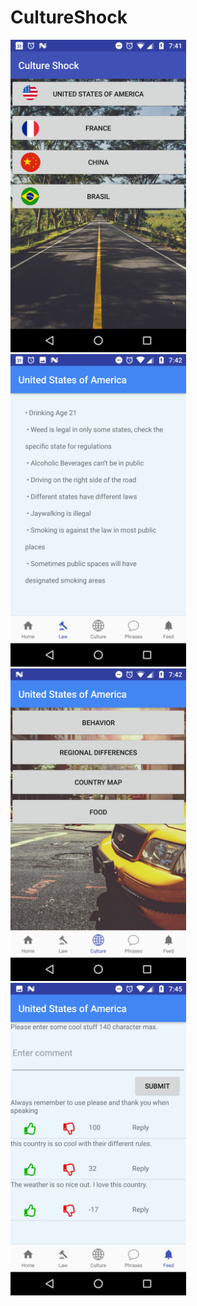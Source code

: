 # CultureShock
<img src="Screenshot_20180121-074136.png" height=500> 
<img src="Screenshot_20180121-074206.png" height=500>
<img src="Screenshot_20180121-074216.png" height=500>
<img src="Screenshot_20180121-074513.png" height=500>



